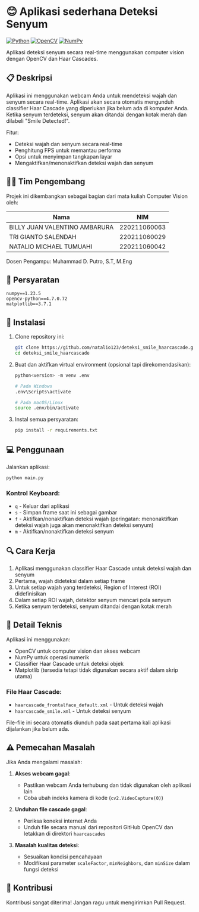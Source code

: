 
# 😊 Aplikasi sederhana Deteksi Senyum

[![Python](https://img.shields.io/badge/Python-3.11+-blue.svg)](https://www.python.org/downloads/)
[![OpenCV](https://img.shields.io/badge/OpenCV-4.7.0-green.svg)](https://opencv.org/)
[![NumPy](https://img.shields.io/badge/NumPy-1.23.5-yellow.svg)](https://numpy.org/)

Aplikasi deteksi senyum secara real-time menggunakan computer vision dengan OpenCV dan Haar Cascades.



## 📋 Deskripsi

Aplikasi ini menggunakan webcam Anda untuk mendeteksi wajah dan senyum secara real-time. Aplikasi akan secara otomatis mengunduh classifier Haar Cascade yang diperlukan jika belum ada di komputer Anda. Ketika senyum terdeteksi, senyum akan ditandai dengan kotak merah dan dilabeli "Smile Detected!".

Fitur:
- Deteksi wajah dan senyum secara real-time
- Penghitung FPS untuk memantau performa
- Opsi untuk menyimpan tangkapan layar
- Mengaktifkan/menonaktifkan deteksi wajah dan senyum

## 👨‍💻 Tim Pengembang

Projek ini dikembangkan sebagai bagian dari mata kuliah Computer Vision oleh:

| Nama                           | NIM           |
|--------------------------------|---------------|
| BILLY JUAN VALENTINO AMBARURA  |220211060063   | 
| TRI GIANTO SALENDAH            |220211060029   |
| NATALIO MICHAEL TUMUAHI        |220211060042   | 

Dosen Pengampu: Muhammad D. Putro, S.T, M.Eng


## 🔧 Persyaratan

```
numpy==1.23.5
opencv-python==4.7.0.72
matplotlib==3.7.1
```

## 🚀 Instalasi

1. Clone repository ini:
   ```bash
   git clone https://github.com/natalio123/deteksi_smile_haarcascade.git
   cd deteksi_smile_haarcascade
   ```

2. Buat dan aktifkan virtual environment (opsional tapi direkomendasikan):
   ```bash
   python<version> -m venv .env
   
   # Pada Windows
   .env\Scripts\activate
   
   # Pada macOS/Linux
   source .env/bin/activate
   ```

3. Instal semua persyaratan:
   ```bash
   pip install -r requirements.txt
   ```

## 💻 Penggunaan

Jalankan aplikasi:
```bash
python main.py
```

### Kontrol Keyboard:
- `q` - Keluar dari aplikasi
- `s` - Simpan frame saat ini sebagai gambar
- `f` - Aktifkan/nonaktifkan deteksi wajah (peringatan: menonaktifkan deteksi wajah juga akan menonaktifkan deteksi senyum)
- `m` - Aktifkan/nonaktifkan deteksi senyum

## 🔍 Cara Kerja

1. Aplikasi menggunakan classifier Haar Cascade untuk deteksi wajah dan senyum
2. Pertama, wajah dideteksi dalam setiap frame
3. Untuk setiap wajah yang terdeteksi, Region of Interest (ROI) didefinisikan
4. Dalam setiap ROI wajah, detektor senyum mencari pola senyum
5. Ketika senyum terdeteksi, senyum ditandai dengan kotak merah

## 🧠 Detail Teknis

Aplikasi ini menggunakan:
- OpenCV untuk computer vision dan akses webcam
- NumPy untuk operasi numerik
- Classifier Haar Cascade untuk deteksi objek
- Matplotlib (tersedia tetapi tidak digunakan secara aktif dalam skrip utama)

### File Haar Cascade:
- `haarcascade_frontalface_default.xml` - Untuk deteksi wajah
- `haarcascade_smile.xml` - Untuk deteksi senyum

File-file ini secara otomatis diunduh pada saat pertama kali aplikasi dijalankan jika belum ada.

## ⚠️ Pemecahan Masalah

Jika Anda mengalami masalah:

1. **Akses webcam gagal**: 
   - Pastikan webcam Anda terhubung dan tidak digunakan oleh aplikasi lain
   - Coba ubah indeks kamera di kode (`cv2.VideoCapture(0)`)

2. **Unduhan file cascade gagal**:
   - Periksa koneksi internet Anda
   - Unduh file secara manual dari repositori GitHub OpenCV dan letakkan di direktori `haarcascades`

3. **Masalah kualitas deteksi**:
   - Sesuaikan kondisi pencahayaan
   - Modifikasi parameter `scaleFactor`, `minNeighbors`, dan `minSize` dalam fungsi deteksi

## 🤝 Kontribusi

Kontribusi sangat diterima! Jangan ragu untuk mengirimkan Pull Request.

